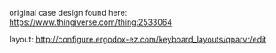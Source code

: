  original case design found here: https://www.thingiverse.com/thing:2533064
 
 layout: http://configure.ergodox-ez.com/keyboard_layouts/qparvr/edit

